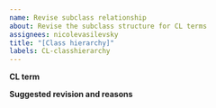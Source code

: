 ```yaml
---
name: Revise subclass relationship
about: Revise the subclass structure for CL terms
assignees: nicolevasilevsky
title: "[Class hierarchy]"
labels: CL-classhierarchy
---
```


**CL term**


**Suggested revision and reasons**


